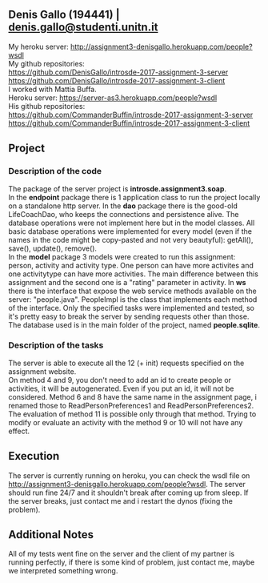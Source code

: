 ## Denis Gallo (194441) | denis.gallo@studenti.unitn.it
My heroku server: http://assignment3-denisgallo.herokuapp.com/people?wsdl  
My github repositories:  
https://github.com/DenisGallo/introsde-2017-assignment-3-server  
https://github.com/DenisGallo/introsde-2017-assignment-3-client  
I worked with Mattia Buffa.  
Heroku server: https://server-as3.herokuapp.com/people?wsdl  
His github repositories:  
https://github.com/CommanderBuffin/introsde-2017-assignment-3-server  
https://github.com/CommanderBuffin/introsde-2017-assignment-3-client  

## Project

### Description of the code
The package of the server project is **introsde.assignment3.soap**.  
In the **endpoint** package there is 1 application class to run the project locally on a standalone http server. In the **dao** package there is the good-old LifeCoachDao, who keeps the connections and persistence alive. The database operations were not implement here but in the model classes. All basic database operations were implemented for every model (even if the names in the code might be copy-pasted and not very beautyful): getAll(), save(), update(), remove().  
In the **model** package 3 models were created to run this assignment: person, activity and activity type. One person can have more activites and one activitytype can have more activities. The main difference between this assignment and the second one is a "rating" parameter in activity.
In **ws** there is the interface that expose the web service methods available on the server: "people.java". PeopleImpl is the class that implements each method of the interface. Only the specified tasks were implemented and tested, so it's pretty easy to break the server by sending requests other than those.  
The database used is in the main folder of the project, named **people.sqlite**.

### Description of the tasks
The server is able to execute all the 12 (+ init) requests specified on the assignment website.  
On method 4 and 9, you don't need to add an id to create people or activities, it will be autogenerated. Even if you put an id, it will not be considered.
Method 6 and 8 have the same name in the assignment page, i renamed those to ReadPersonPreferences1 and ReadPersonPreferences2.
The evaluation of method 11 is possible only through that method. Trying to modify or evaluate an activity with the method 9 or 10 will not have any effect.

## Execution
The server is currently running on heroku, you can check the wsdl file on http://assignment3-denisgallo.herokuapp.com/people?wsdl.
The server should run fine 24/7 and it shouldn't break after coming up from sleep. If the server breaks, just contact me and i restart the dynos (fixing the problem).

## Additional Notes
All of my tests went fine on the server and the client of my partner is running perfectly, if there is some kind of problem, just contact me, maybe we interpreted something wrong.